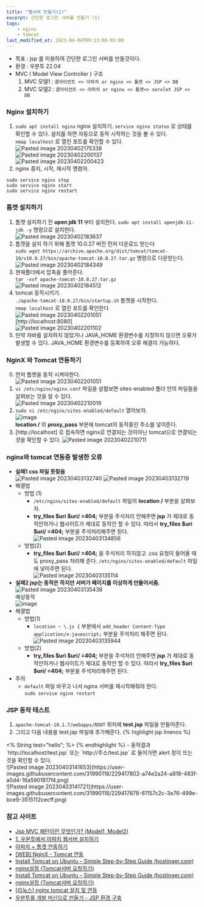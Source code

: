 ```yaml
---
title: "웹서버 만들기(1)"
excerpt: 간단한 로그인 서버를 만들기 (1)
tags:
    - nginx
    - tomcat
last_modified_at: 2023-04-04T09:13:00-05:00
---
```


- 목표 : jsp 를 이용하여 간단한 로그인 서버를 만들것이다.
- 환경 : 우분투 22.04
- MVC ( Model View Controller ) 구조
  1. MVC 모델1 : `클라이언트 <> 아파치 or nginx <> 톰캣 <> JSP <> DB`
  2. MVC 모델2 : `클라이언트 <> 아파치 or nginx <> 톰캣<> servlet JSP <> DB`

### Nginx 설치하기
1. `sudo apt install nginx` nginx 설치하기. `service nginx status` 로 상태를 확인할 수 있다. 설치를 하면 자동으로 동작 시작하는 것을 볼 수 있다.\
`nmap localhost` 로 열린 포트를 확인할 수 있다.\
![Pasted image 20230402175338](https://user-images.githubusercontent.com/31990118/229353386-8d671b2d-95d6-4c01-a269-7d02c2752279.png)<br>
![Pasted image 20230402200137](https://user-images.githubusercontent.com/31990118/229353485-fb6c96ac-1084-4585-b6cc-fdd632238fd1.png)<br>
![Pasted image 20230402200423](https://user-images.githubusercontent.com/31990118/229353524-cd57db39-a86d-4b74-a57b-20c3600ad975.png)
2. nginx 중지, 시작, 재시작 명령어.
```
sudo service nginx stop
sudo service nginx start
sudo service nginx restart
```

### 톰캣 설치하기
1. 톰캣 설치하기 전 **open jdk 11** 부터 설치한다.
`sudo apt install openjdk-11-jdk -y` 명령으로 설치한다.<br>
![Pasted image 20230402183637](https://user-images.githubusercontent.com/31990118/229353590-76b89577-653b-459c-81dd-258ab4478117.png)
2. 톰캣을 설치 하기 위해 톰캣 10.0.27 버전 먼저 다운로드 받는다<br>
`sudo wget https://archive.apache.org/dist/tomcat/tomcat-10/v10.0.27/bin/apache-tomcat-10.0.27.tar.gz` 명령으로 다운받는다.<br>
![Pasted image 20230402184349](https://user-images.githubusercontent.com/31990118/229353620-1052c81f-b6fc-4a5d-911b-5474c68b8c42.png)
3. 현재폴더에서 압축을 풀어준다.<br>
`tar -xvf apache-tomcat-10.0.27.tar.gz`
![Pasted image 20230402184512](https://user-images.githubusercontent.com/31990118/229353642-2e0e235a-4ac4-413d-89c9-38143fb04057.png)
4. tomcat 동작시키기.<br>
`./apache-tomcat-10.0.27/bin/startup.sh`  톰켓을 시작한다.<br>
`nmap localhost` 로 열린 포트를 확인한다<br>
![Pasted image 20230402201051](https://user-images.githubusercontent.com/31990118/229353662-5fa96c01-9997-478a-9ce9-d5f8d79d5621.png)<br>
[http://localhost:8080]<br>
![Pasted image 20230402201102](https://user-images.githubusercontent.com/31990118/229353695-a5d58aeb-ec1f-49a3-8eeb-32a360e1d54e.png)
5. 만약 자바를 설치하지 않았거나 JAVA_HOME 환경변수를 지정하지 않으면 오류가 발생할 수 있다. JAVA_HOME 환경변수를 등록하여 오류 해결이 가능하다.


### NginX 와 Tomcat 연동하기
0. 먼저 톰켓을 동작 시켜야한다.<br>
![Pasted image 20230402201051](https://user-images.githubusercontent.com/31990118/229353781-1628dd20-3a10-4b94-8887-2c1b979ee9a7.png)
1. `vi /etc/nginx/nginx.conf` 파일을 살폅보면  sites-enabled 폴더 안의 파일들을 살펴보는 것을 알 수 있다.<br>
![Pasted image 20230402210019](https://user-images.githubusercontent.com/31990118/229353926-9b507926-9f5d-473d-ab29-0799a6397947.png)
2. `sudo vi /etc/nginx/sites-enabled/default` 열어보자.<br>
![image](https://user-images.githubusercontent.com/31990118/229410744-73a7dfc8-86e8-498d-9daf-df2f8f1c7bb7.png)<br>
**location /** 의 **proxy_pass** 부분에 tomcat의 동작중인 주소를 넣어준다.
3. [http://localhost] 로 접속하면 nginx로 연결되는 것이아닌 tomcat으로 연결되는것을 확인할 수 있다.
![Pasted image 20230402210711](https://user-images.githubusercontent.com/31990118/229354036-affbd17e-02f9-4e49-85f5-bd2f5809c239.png)

### nginx와 tomcat 연동중 발생한 오류

- **실패1 css 파일 못찾음** <br>
![Pasted image 20230403132740](https://user-images.githubusercontent.com/31990118/229415729-79a7ef72-b801-49a3-83f2-84afb7b1c755.png)
![Pasted image 20230403132719](https://user-images.githubusercontent.com/31990118/229415824-3200151f-5f51-4ea1-8e9d-bee2e9079f8b.png)
- 해결법
	- 방법 (1) 
		- `/etc/nginx/sites-enabled/default` 파일의 **location /** 부분을 살펴보자.
		- **try_files $uri $uri/ =404;** 부분을 주석처리 안해주면 **jsp** 가 제대로 동작안하거나 웹사이트가 제대로 동작안 할 수 있다. 따라서 **try_files $uri $uri/ =404;**  부분을 주석처리해주면 된다.<br>![Pasted image 20230403134856](https://user-images.githubusercontent.com/31990118/229415970-22abbd83-7558-496f-be5b-82830905b8f9.png)
	 - 방법(2)
		- **try_files $uri $uri/ =404;** 을 주석처리 하지않고 .css 요청이 들어올 때도 proxy_pass 처리해 준다. `/etc/nginx/sites-enabled/default` 파일에 넣어주면 된다.<br>![Pasted image 20230403135114](https://user-images.githubusercontent.com/31990118/229416083-d35558ad-6d55-438f-8fef-d03b8a3a5cf7.png)
- **실패2 jsp는 동작은 하지만 서버가 페이지를 이상하게 만들어서줌.**
![Pasted image 20230403135438](https://user-images.githubusercontent.com/31990118/229416212-618480f1-fb39-418d-abb1-437ccd4cbee4.png)<br>예상동작<br>![image](https://user-images.githubusercontent.com/31990118/229416494-f48f6664-16c2-4f1b-a82c-f4594d7b7a2c.png)
-   해결법
	- 방법(1)
		- `location ~ \.js {` 부분에서 `add_header Content-Type application/x-javascript;` 부분을 주석처리 해주면 된다.<br>![Pasted image 20230403135944](https://user-images.githubusercontent.com/31990118/229416362-acd08166-018e-4ac8-99a6-dc07c4e4d408.png)
	- 방법(2)
		- **try_files $uri $uri/ =404;** 부분을 주석처리 안해주면 **jsp** 가 제대로 동작안하거나 웹사이트가 제대로 동작안 할 수 있다. 따라서 **try_files $uri $uri/ =404;**  부분을 주석처리해주면 된다.<br>
- 주의
  - `default` 파일 바꾸고 나서 nginx 서버를 재시작해줘야 한다.<br>`sudo service nginx restart`

### JSP 동작 테스트
1. `apache-tomcat-10.1.7/webapps/ROOT` 위치에 **test.jsp** 파일을 만들어준다.
2. 그리고 다음 내용을 test.jsp 파일에 추가해준다.
  {% highlight jsp linenos %}
  <html>
  <% String test="hello"; %>
  <script>
          alert('<%=test%>');
  </script>
  </html>
  {% endhighlight %}
- 동작결과<br> `http://localhost/test.jsp` 또는 `http://주소/test.jsp` 로 들어가면 alert 창이 뜨는 것을 확인할 수 있다.<br>![Pasted image 20230403141653](https://user-images.githubusercontent.com/31990118/229417802-a74e2a24-a818-483f-a0d4-16a5901817f4.png)
<br>![Pasted image 20230403141721](https://user-images.githubusercontent.com/31990118/229417878-61157c2c-3e76-499e-bce9-3515112cecff.png)


### 참고 사이트
- [Jsp MVC 패턴이란 무엇인가? (Model1, Model2)](https://coding-factory.tistory.com/69)
- [1. 우분투에서 아파치 웹서버 설치하기](https://seonghyuk.tistory.com/41)
- [아파치 + 톰캣 연동하기](https://doqtqu.tistory.com/103)
- [[WEB] NginX - Tomcat 연동](https://haengsin.tistory.com/114?category=900169)
- [Install Tomcat on Ubuntu – Simple Step-by-Step Guide (hostinger.com)](https://www.hostinger.com/tutorials/how-to-install-tomcat-on-ubuntu/)
- [nginx설정 (Tomcat서버 요청하기) ](https://m.blog.naver.com/PostView.naver?isHttpsRedirect=true&blogId=heaves1&logNo=221092915484)
- [Install Tomcat on Ubuntu – Simple Step-by-Step Guide (hostinger.com)](https://www.hostinger.com/tutorials/how-to-install-tomcat-on-ubuntu/)
- [nginx설정 (Tomcat서버 요청하기) ](https://m.blog.naver.com/PostView.naver?isHttpsRedirect=true&blogId=heaves1&logNo=221092915484)
- [[리눅스] nginx tomcat 설치 및 연동](https://sangchul.kr/entry/%EB%A6%AC%EB%88%85%EC%8A%A4-nginx-tomcat-install)
- [우분투를 개발 머신으로 만들기 - JSP 환경 구축](https://hiworld.tistory.com/entry/%EC%9A%B0%EB%B6%84%ED%88%AC%EB%A5%BC-%EA%B0%9C%EB%B0%9C-%EB%A8%B8%EC%8B%A0%EC%9C%BC%EB%A1%9C-%EB%A7%8C%EB%93%A4%EA%B8%B0-JSP-%ED%99%98%EA%B2%BD-%EA%B5%AC%EC%B6%95)